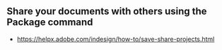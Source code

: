 ## Share your documents with others using the Package command

- https://helpx.adobe.com/indesign/how-to/save-share-projects.html
